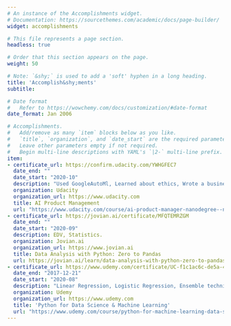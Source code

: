 ```yaml
---
# An instance of the Accomplishments widget.
# Documentation: https://sourcethemes.com/academic/docs/page-builder/
widget: accomplishments

# This file represents a page section.
headless: true

# Order that this section appears on the page.
weight: 50

# Note: `&shy;` is used to add a 'soft' hyphen in a long heading.
title: 'Accomplish&shy;ments'
subtitle:

# Date format
#   Refer to https://wowchemy.com/docs/customization/#date-format
date_format: Jan 2006

# Accomplishments.
#   Add/remove as many `item` blocks below as you like.
#   `title`, `organization`, and `date_start` are the required parameters.
#   Leave other parameters empty if not required.
#   Begin multi-line descriptions with YAML's `|2-` multi-line prefix.
item:
- certificate_url: https://confirm.udacity.com/YWHGFEC7
  date_end: ""
  date_start: "2020-10"
  description: "Used GoogleAutoMl, Learned about ethics, Wrote a business proposal"
  organization: Udacity
  organization_url: https://www.udacity.com
  title: AI Product Management
  url: "https://www.udacity.com/course/ai-product-manager-nanodegree--nd088"
- certificate_url: https://jovian.ai/certificate/MFQTEMRZGM
  date_end: ""
  date_start: "2020-09"
  description: EDV, Statistics.
  organization: Jovian.ai
  organization_url: https://www.jovian.ai
  title: Data Analysis with Python: Zero to Pandas
  url: https://jovian.ai/learn/data-analysis-with-python-zero-to-pandas
- certificate_url: https://www.udemy.com/certificate/UC-f1c1ac6c-de5a-4f57-9280-c7de4e74ad6f/
  date_end: "2017-12-21"
  date_start: "2020-08"
  description: "Linear Regression, Logistic Regression, Ensemble techniques e.t.c"
  organization: Udemy
  organization_url: https://www.udemy.com
  title: 'Python for Data Science & Machine Learning'
  url: "https://www.udemy.com/course/python-for-machine-learning-data-science-masterclass/"
---
```

